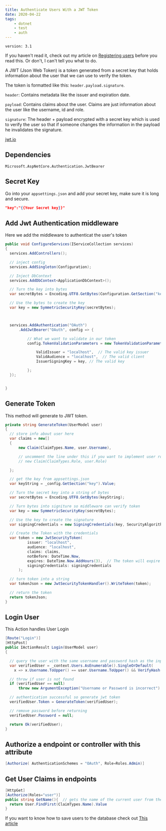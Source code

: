 ```yaml
---
title: Authenticate Users With a JWT Token
date: 2020-04-22
tags:
    - dotnet
    - test
    - auth
---
```


`version: 3.1`

If you haven't read it, check out my article on [Registering users](/2020/04/21/RegisterUsers/) before you read this. Or don't, I can't tell you what to do.

A JWT (Json Web Token) is a token generated from a secret key that holds information about the user that we can use to verify the token.

The token is formatted like this: `header.payload.signature`.

`header`: Contains metadata like the issuer and expiration date.

`payload`: Contains claims about the user. Claims are just information about the user like the username, id and role.

`signature`: The header + payload encrypted with a secret key which is used to verify the user so that if someone changes the information in the payload he invalidates the signature.

[jwt.io](http://jwt.io)

## Dependencies

    Microsoft.AspNetCore.Authentication.JwtBearer

## Secret Key

Go into your `appsettings.json` and add your secret key, make sure it is long and secure.

```json
"key":"{{Your Secret key}}"
```

## Add Jwt Authentication middleware

Here we add the middleware to authenticat the user's token

```csharp
public void ConfigureServices(IServiceCollection services)
{
  services.AddControllers();

  // inject config
  services.AddSingleton(Configuration);

  // Inject DbContext
  services.AddDbContext<ApplicationDbContext>();

  // Turn the key into bytes
  var secretBytes = Encoding.UTF8.GetBytes(Configuration.GetSection("key").Value);

  // Use the bytes to create the key
  var key = new SymmetricSecurityKey(secretBytes);



  services.AddAuthentication("OAuth")
      .AddJwtBearer("OAuth", config => {

          // What we want to validate in our token
          config.TokenValidationParameters = new TokenValidationParameters() {

              ValidIssuer = "localhost",  // The valid key issuer
              ValidAudience = "localhost",  // The valid client
              IssuerSigningKey = key, // The valid key

          };
  });


}
```

## Generate Token

This method will generate to JWT token.

```csharp
private string GenerateToken(UserModel user)
{
  // store info about user here
  var claims = new[]
  {
      new Claim(ClaimTypes.Name, user.Username),

      // uncomment the line under this if you want to implement user roles
      // new Claim(ClaimTypes.Role, user.Role)

  };

  // get the key from appsettings.json
  var keyString = _config.GetSection("key").Value;

  // Turn the secret key into a string of bytes
  var secretBytes = Encoding.UTF8.GetBytes(keyString);

  // Turn bytes into signiture so middleware can verify token
  var key = new SymmetricSecurityKey(secretBytes);

  // Use the key to create the signature
  var signingCredentials = new SigningCredentials(key, SecurityAlgorithms.HmacSha256);

  // Create the Token with the credentials
  var token = new JwtSecurityToken(
          issuer: "localhost",
          audience: "localhost",
          claims: claims,
          notBefore: DateTime.Now,
          expires: DateTime.Now.AddHours(3),  // The token will expire in three hours
          signingCredentials: signingCredentials
      );

  // turn token into a string
  var tokenJson = new JwtSecurityTokenHandler().WriteToken(token);

  // return the token
  return tokenJson;
}
```

## Login User

This Action handles User Login

```csharp
[Route("Login")]
[HttpPost]
public IActionResult Login(UserModel user)
{

  // query the user with the same username and password hash as the input
  var verifiedUser = _context.Users.AsEnumerable().SingleOrDefault(
    x => x.Username.ToUpper() == user.Username.ToUpper() && VerifyHash(x.Password, user.Password));

  // throw if user is not found
  if (verifiedUser == null)
      throw new ArgumentException("Username or Password is incorrect")

  // authentication successful so generate jwt token
  verifiedUser.Token = GenerateToken(verifiedUser);

  // remove password before returning
  verifiedUser.Password = null;

  return Ok(verifiedUser);
}
```

## Authorize a endpoint or controller with this attribute

```csharp
[Authorize( AuthenticationSchemes = "OAuth", Role=Roles.Admin)]
```

## Get User Claims in endpoints

```csharp
[HttpGet]
[Authorize(Roles="user")]
public string GetName(){  // gets the name of the current user from the jwt token
  return User.FindFirst(ClaimTypes.Name).Value
}
```

If you want to know how to save users to the database check out [This article](/2020/04/21/registerusers/)
